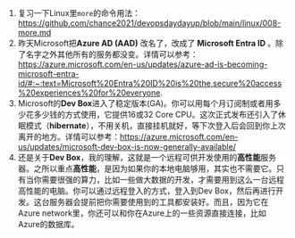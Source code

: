 1. 复习一下Linux里`more`的命令用法：https://github.com/chance2021/devopsdaydayup/blob/main/linux/008-more.md
2. 昨天Microsoft把**Azure AD (AAD)** 改名了，改成了 **Microsoft Entra ID** 。除了名字之外其他所有的服务都没变。详情可以参考：https://azure.microsoft.com/en-us/updates/azure-ad-is-becoming-microsoft-entra-id/#:~:text=Microsoft%20Entra%20ID%20is%20the,secure%20access%20experiences%20for%20everyone.
3. Microsoft的**Dev Box**进入了稳定版本(GA)。你可以用每个月订阅制或者用多少花多少钱的方式使用，它提供16或32 Core CPU。这次正式发布还引入了休眠模式（**hibernate**），不用关机，直接挂机就好，等下次登入后会回到你上次离开的地方。详情可以参考：https://azure.microsoft.com/en-us/updates/microsoft-dev-box-is-now-generally-available/
4. 还是关于**Dev Box**，我的理解，这就是一个远程可供开发使用的**高性能**服务器。之所以重点**高性能**，是因为如果你的本地电脑够用，其实也不需要它。只有当你需要很强的算力，比如一些做大数据的开发，才需要用到这么一台远程高性能的电脑。你可以通过远程登入的方式，登入到Dev Box，然后再进行开发。这台服务器会提前把你需要使用到的工具都安装好。而且，因为它在Azure network里，你还可以和你在Azure上的一些资源直接连接，比如Azure的数据库。